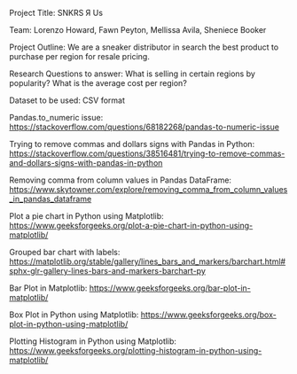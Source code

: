 Project Title: SNKRS Я Us

Team: Lorenzo Howard, Fawn Peyton, Mellissa Avila, Sheniece Booker

Project Outline: We are a sneaker distributor in search the best product to purchase per region for resale pricing.

Research Questions to answer: What is selling in certain regions by popularity? What is the average cost per region?

Dataset to be used: CSV format

Pandas.to_numeric issue: https://stackoverflow.com/questions/68182268/pandas-to-numeric-issue

Trying to remove commas and dollars signs with Pandas in Python: https://stackoverflow.com/questions/38516481/trying-to-remove-commas-and-dollars-signs-with-pandas-in-python

Removing comma from column values in Pandas DataFrame: https://www.skytowner.com/explore/removing_comma_from_column_values_in_pandas_dataframe

Plot a pie chart in Python using Matplotlib: https://www.geeksforgeeks.org/plot-a-pie-chart-in-python-using-matplotlib/

Grouped bar chart with labels: https://matplotlib.org/stable/gallery/lines_bars_and_markers/barchart.html#sphx-glr-gallery-lines-bars-and-markers-barchart-py

Bar Plot in Matplotlib: https://www.geeksforgeeks.org/bar-plot-in-matplotlib/

Box Plot in Python using Matplotlib: https://www.geeksforgeeks.org/box-plot-in-python-using-matplotlib/

Plotting Histogram in Python using Matplotlib: https://www.geeksforgeeks.org/plotting-histogram-in-python-using-matplotlib/

